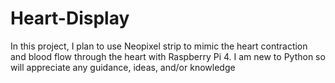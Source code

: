 # Heart-Display
In this project, I plan to use Neopixel strip to mimic the heart contraction and blood flow through the heart with Raspberry Pi 4. I am new to Python so will appreciate any guidance, ideas, and/or knowledge
